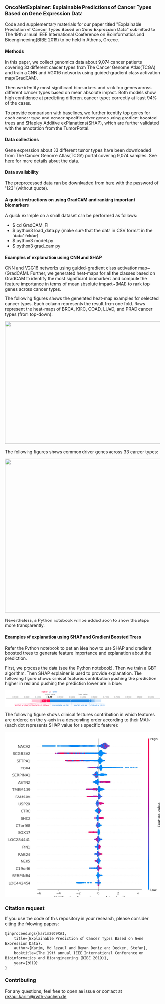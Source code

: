 ### OncoNetExplainer: Explainable Predictions of Cancer Types Based on Gene Expression Data
Code and supplementary materials for our paper titled "Explainable Prediction of Cancer Types Based on Gene Expression Data" submitted to The 19th annual IEEE International Conference on Bioinformatics and Bioengineering(BIBE 2019) to be held in Athens, Greece. 

#### Methods
In this paper, we collect genomics data about 9,074 cancer patients covering 33 different cancer types from The Cancer Genome Atlas(TCGA) and train a CNN and VGG16 networks using guided-gradient class activation map(GradCAM). 

Then we identify most significant biomarkers and rank top genes across different cancer types based on mean absolute impact. 
Both models show high confidence at predicting different cancer types correctly at least 94% of the cases. 

To provide comparison with baselines, we further identify top genes for each cancer type and cancer specific driver genes using gradient boosted trees and SHapley Additive exPlanations(SHAP), which are further validated with the annotation from the TumorPortal.

#### Data collections
Gene expression about 33 different tumor types have been downloaded from The Cancer Genome Atlas(TCGA) portal covering 9,074 samples. See [here](https://github.com/rezacsedu/XAI_Cancer_Pred/tree/master/Data) for more details about the data. 

#### Data availability
The preprocessed data can be downloaded from [here](https://data.fit.fraunhofer.de/index.php/s/4yXxzSoRgnI18XY) with the password of '123' (without quote). 

#### A quick instructions on using GradCAM and ranking important biomarkers
A quick example on a small dataset can be performed as follows: 
* $ cd GradCAM_FI
* $ python3 load_data.py (make sure that the data in CSV format in the 'data' folder)
* $ python3 model.py
* $ python3 grad_cam.py

#### Examples of explanation using CNN and SHAP
CNN and VGG16 networks using guided-gradient class activation map~(GradCAM). Further, we generated heat-maps for all the classes based on GradCAM to identify the most significant biomarkers and compute the feature importance in terms of mean absolute impact~(MAI) to rank top genes across cancer types. 

The following figures shows the generated heat-map examples for selected cancer types. Each column represents the result from one  fold. Rows represent the heat-maps of BRCA, KIRC, COAD, LUAD, and PRAD cancer types (from top-down):

<img src="https://github.com/rezacsedu/XAI_Cancer_Pred/blob/master/images/grid.png" width="1000" height="400">

The following figures shows common driver genes across 33 cancer types:

<img src="https://github.com/rezacsedu/XAI_Cancer_Pred/blob/master/images/common.png" width="600" height="500">

Nevertheless, a Python notebook will be added soon to show the steps more transparently. 

#### Examples of explanation using SHAP and Gradient Boosted Trees
Refer the [Python notebook](https://github.com/rezacsedu/XAI_Cancer_Pred/blob/master/Notebooks/GeneExpression_Classification_SHAP_XBoost.ipynb) to get an idea how to use SHAP and gradient boosted trees to generate feature importance and explanation about the prediction. 

First, we process the data (see the Python notebook). Then we train a GBT algorithm. Then SHAP explainer is used to provide explanation. The following figure shows clinical features contribution pushing the prediction higher in red and pushing the prediction lower are in blue: 

![](images/shap.png)

The following figure shows clinical features contribution in which features are ordered on the y-axis in a descending order according to their MAI~(each dot represents SHAP value for a specific feature):

![](images/fi.png)

### Citation request
If you use the code of this repository in your research, please consider citing the folowing papers:

    @inproceedings{karim2019XAI,
        title={Explainable Prediction of Cancer Types Based on Gene Expression Data},
        author={Karim, Md Rezaul and Beyan Deniz and Decker, Stefan},
        booktitle={The 19th annual IEEE International Conference on Bioinformatics and Bioengineering (BIBE 2019)},
        year={2019}
    }

### Contributing
For any questions, feel free to open an issue or contact at rezaul.karim@rwth-aachen.de
